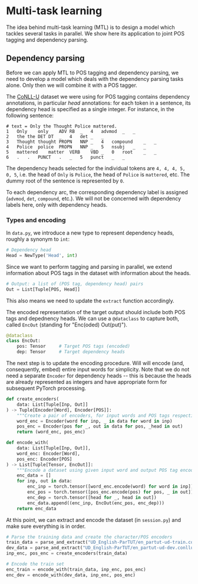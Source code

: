 # Multi-task learning

The idea behind multi-task learning (MTL) is to design a model which tackles several
tasks in parallel.  We show here its application to joint POS tagging and
dependency parsing.


## Dependency parsing

Before we can apply MTL to POS tagging and dependency parsing, we need to
develop a model which deals with the dependency parsing tasks alone.  Only then
we will combine it with a POS tagger.

The [CoNLL-U][conllu] dataset we were using for POS tagging contains dependency
annotations, in particular *head* annotations: for each token in a sentence,
its dependency head is specified as a single integer.  For instance, in the
following sentence:
```
# text = Only the Thought Police mattered.
1	Only	only	ADV	RB	_	4	advmod	_	_
2	the	the	DET	DT	_	4	det	_	_
3	Thought	thought	PROPN	NNP	_	4	compound	_	_
4	Police	police	PROPN	NNP	_	5	nsubj	_	_
5	mattered	matter	VERB	VBD	_	0	root	_	_
6	.	.	PUNCT	.	_	5	punct	_	_
```
The dependency heads selected for the individual tokens are `4, 4, 4, 5, 0, 5`,
i.e. the head of `Only` is `Police`, the head of `Police` is `mattered`, etc.
The dummy root of the sentence is represented by `0`.

To each dependency arc, the corresponding dependency label is assigned
(`advmod`, `det`, `compound`, etc.).  We will not be concerned with dependency
labels here, only with dependency heads.

### Types and encoding

In `data.py`, we introduce a new type to represent dependency heads, roughly a
synonym to `int`:
```python
# Dependency head
Head = NewType('Head', int)
```
Since we want to perform tagging and parsing in parallel, we extend information
about POS tags in the dataset with information about the heads.
```python
# Output: a list of (POS tag, dependency head) pairs
Out = List[Tuple[POS, Head]]
```
This also means we need to update the `extract` function accordingly.
<!--
```python
def extract(token_list: conllu.TokenList) -> Tuple[Inp, Out]:
    """Extract the input/output pair from a CoNLL-U sentence."""
    inp, out = [], []
    for tok in token_list:
        upos = tok["upos"]
        head = tok["head"]
        # NOTE: ignoring contractions
        if head is not None:
            inp.append(tok["form"])
            out.append((upos, head))
    return inp, out
```
-->

The encoded representation of the target output should include both POS tags
and depednency heads.  We can use a `@dataclass` to capture both, called
`EncOut` (standing for "Enc(oded) Out(put)").
```python
@dataclass
class EncOut:
    pos: Tensor     # Target POS tags (encoded)
    dep: Tensor     # Target dependency heads
```

The next step is to update the encoding procedure.  Will will encode (and,
consequently, embed) entire input words for simplicity.  Note that we do not
need a separate `Encoder` for dependency heads -- this is because the heads are
already represented as integers and have appropriate form for subsequent
PyTorch processing.
```python
def create_encoders(
    data: List[Tuple[Inp, Out]]
) -> Tuple[Encoder[Word], Encoder[POS]]:
    """Create a pair of encoders, for input words and POS tags respectively."""
    word_enc = Encoder(word for inp, _ in data for word in inp)
    pos_enc = Encoder(pos for _, out in data for pos, _head in out)
    return (word_enc, pos_enc)

def encode_with(
    data: List[Tuple[Inp, Out]],
    word_enc: Encoder[Word],
    pos_enc: Encoder[POS]
) -> List[Tuple[Tensor, EncOut]]:
    """Encode a dataset using given input word and output POS tag encoders."""
    enc_data = []
    for inp, out in data:
        enc_inp = torch.tensor([word_enc.encode(word) for word in inp])
        enc_pos = torch.tensor([pos_enc.encode(pos) for pos, _ in out])
        enc_dep = torch.tensor([head for _, head in out])
        enc_data.append((enc_inp, EncOut(enc_pos, enc_dep)))
    return enc_data
```

At this point, we can extract and encode the dataset (in `session.py`) and make
sure everything is in order.
```python
# Parse the training data and create the character/POS encoders
train_data = parse_and_extract("UD_English-ParTUT/en_partut-ud-train.conllu")
dev_data = parse_and_extract("UD_English-ParTUT/en_partut-ud-dev.conllu")
inp_enc, pos_enc = create_encoders(train_data)

# Encode the train set
enc_train = encode_with(train_data, inp_enc, pos_enc)
enc_dev = encode_with(dev_data, inp_enc, pos_enc)
```




[conllu]: https://universaldependencies.org/format.html "CoNLL-U format"
